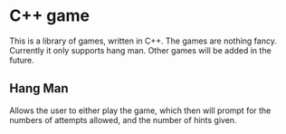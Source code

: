 # C++ game

This is a library of games, written in C++. The games are nothing fancy.
Currently it only supports hang man. Other games will be added in the future.

## Hang Man

Allows the user to either play the game, which then will prompt for the numbers
of attempts allowed, and the number of hints given.
